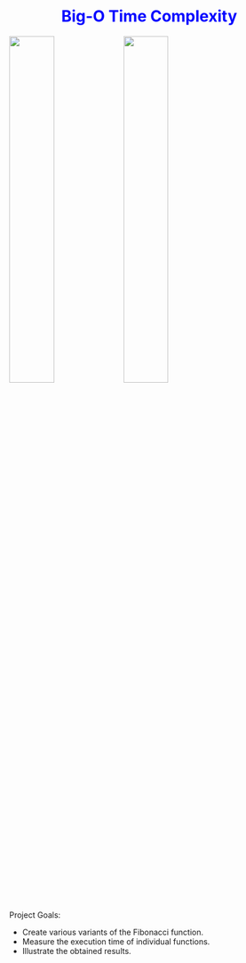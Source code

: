 <h1 style="text-align:center; color:blue; font-weight:bold;">Big-O Time Complexity</h1> 
<img src="https://github.com/mArcinUci/project_time_complexity_dp_for_while_recur/assets/102475899/4f63be86-2fb2-46dc-ae26-a6baed08d529" width="40%"></img> 
<img src="https://github.com/mArcinUci/project_time_complexity_dp_for_while_recur/assets/102475899/3d31ddd2-f082-48f7-8b75-5e3c98684409" width="40%"></img>

Project Goals:
- Create various variants of the Fibonacci function.
- Measure the execution time of individual functions.
- Illustrate the obtained results.
